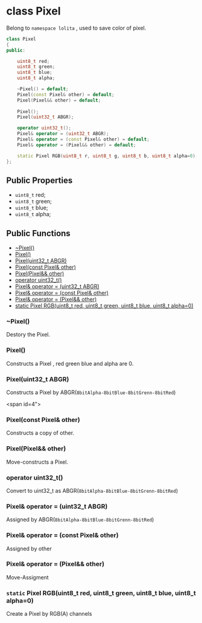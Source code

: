 # class Pixel
Belong to ``namespace lolita`` , used to save color of pixel.
```C++
class Pixel
{
public:

    uint8_t red;
    uint8_t green;
    uint8_t blue;
    uint8_t alpha; 

    ~Pixel() = default;
    Pixel(const Pixel& other) = default;
    Pixel(Pixel&& other) = default;
    
    Pixel();
    Pixel(uint32_t ABGR);

    operator uint32_t();
    Pixel& operator = (uint32_t ABGR);
    Pixel& operator = (const Pixel& other) = default;
    Pixel& operator = (Pixel&& other) = default;

    static Pixel RGB(uint8_t r, uint8_t g, uint8_t b, uint8_t alpha=0);
};
```

## Public Properties
* ``uint8_t`` red;
* ``uint8_t`` green;
* ``uint8_t`` blue;
* ``uint8_t`` alpha;

## Public Functions
* [~Pixel()](#1)  
* [Pixel()](#2) 
* [Pixel(uint32_t ABGR)](#3) 
* [Pixel(const Pixel& other)](#4)  
* [Pixel(Pixel&& other)](#5)  
* [operator uint32_t()](#6)
* [Pixel& operator = (uint32_t ABGR)](#7)  
* [Pixel& operator = (const Pixel& other)](#8)  
* [Pixel& operator = (Pixel&& other)](#9)  
* [static Pixel RGB(uint8_t red, uint8_t green, uint8_t blue, uint8_t alpha=0)](#10)


<span id="1"><span>
### ~Pixel()
Destory the Pixel.

<span id="2"><span>
### Pixel()
Constructs a Pixel , red green blue and alpha are 0.

<span id="3"><span>
### Pixel(uint32_t ABGR)
Constructs a Pixel by ABGR(``8bitAlpha-8bitBlue-8bitGrenn-8bitRed``)

<span id=4"><span>
### Pixel(const Pixel& other)
Constructs a copy of other.

<span id="5"><span>
### Pixel(Pixel&& other)
Move-constructs a Pixel.

<span id="6"><span>
### operator uint32_t()
Convert to uint32_t as ABGR(``8bitAlpha-8bitBlue-8bitGrenn-8bitRed``)

<span id="7"><span>
### Pixel& operator = (uint32_t ABGR)
Assigned by ABGR(``8bitAlpha-8bitBlue-8bitGrenn-8bitRed``)

<span id="8"><span>
### Pixel& operator = (const Pixel& other)
Assigned by other

<span id="9"><span>
### Pixel& operator = (Pixel&& other)
Move-Assigment

<span id="10"><span>
### ``static`` Pixel RGB(uint8_t red, uint8_t green, uint8_t blue, uint8_t alpha=0)
Create a Pixel by RGB(A) channels


